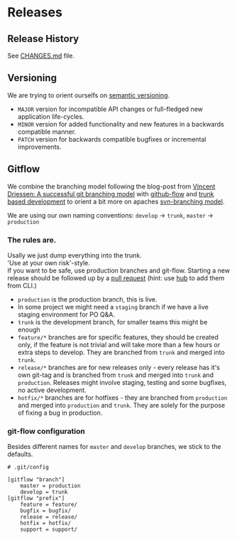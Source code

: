 # Releases

## Release History

See [CHANGES.md](./changes.md) file.


## Versioning

We are trying to orient ourselfs on [semantic versioning](https://semver.org/lang/de/).
- `MAJOR` version for incompatible API changes or full-fledged new application life-cycles.
- `MINOR` version for added functionality and new features in a backwards compatible manner.
- `PATCH` version for backwards compatible bugfixes or incremental improvements.


## Gitflow

We combine the branching model following the blog-post from [Vincent Driessen: A successful git branching model](https://nvie.com/posts/a-successful-git-branching-model/) with [github-flow](https://docs.github.com/get-started/quickstart/github-flow) and [trunk based development](https://trunkbaseddevelopment.com/) to orient a bit more on apaches [svn-branching model](https://subversion.apache.org/quick-start).

We are using our own naming conventions: `develop` -> `trunk`, `master` -> `production`


### The rules are.

Usally we just dump everything into the trunk.  
'Use at your own risk'-style.  
If you want to be safe, use production branches and git-flow.
Starting a new release should be followed up by a [pull request](https://docs.github.com/articles/creating-a-pull-request) (hint: use [hub](https://hub.github.com/) to add them from CLI.)  
- `production` is the production branch, this is live.
- In some project we might need a `staging` branch if we have a live staging environment for PO Q&A.
- `trunk` is the development branch, for smaller teams this might be enough
- `feature/*` branches are for specific features, they should be created only, if the feature is not trivial and will take more than a few hours or extra steps to develop. They are branched from `trunk` and merged into `trunk`.
- `release/*` branches are for new releases only - every release has it's own git-tag and is branched from `trunk` and merged into `trunk` and `production`. Releases might involve staging, testing and some bugfixes, no active development.
- `hotfix/*` branches are for hotfixes - they are branched from `production` and merged into `production` and `trunk`. They are solely for the purpose of fixing a bug in production.


### git-flow configuration

Besides different names for `master` and `develop` branches, we stick to the defaults.

```.git/config
# .git/config

[gitflow "branch"]
    master = production
    develop = trunk
[gitflow "prefix"]
    feature = feature/
    bugfix = bugfix/
    release = release/
    hotfix = hotfix/
    support = support/

```
